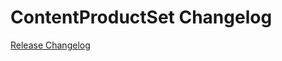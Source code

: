 # ContentProductSet Changelog

[Release Changelog](https://github.com/spryker/content-product-set/releases)
